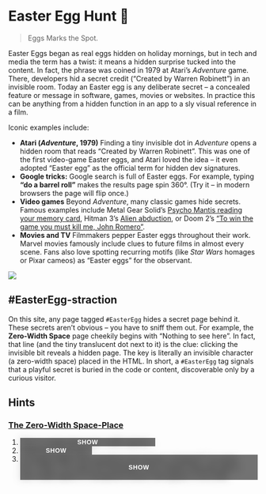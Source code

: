 # Easter Egg Hunt 🥚
> Eggs Marks the Spot.

Easter Eggs began as real eggs hidden on holiday mornings, but in tech and media the term has a twist: it means a hidden surprise tucked into the content.  In fact, the phrase was coined in 1979 at Atari’s *Adventure* game.  There, developers hid a secret credit (“Created by Warren Robinett”) in an invisible room.  Today an Easter egg is any deliberate secret – a concealed feature or message in software, games, movies or websites.  In practice this can be anything from a hidden function in an app to a sly visual reference in a film.

Iconic examples include:

* **Atari (*Adventure*, 1979)** Finding a tiny invisible dot in *Adventure* opens a hidden room that reads “Created by Warren Robinett”.  This was one of the first video-game Easter eggs, and Atari loved the idea – it even adopted “Easter egg” as the official term for hidden dev signatures.
* **Google tricks:** Google search is full of Easter eggs.  For example, typing **“do a barrel roll”** makes the results page spin 360°.  (Try it – in modern browsers the page will flip once.)
* **Video games** Beyond *Adventure*, many classic games hide secrets. Famous examples include Metal Gear Solid’s [Psycho Mantis reading your memory card](https://www.youtube.com/watch?v=t0oHnGM_iQw), Hitman 3’s [Alien abduction](https://www.youtube.com/watch?v=n3ftW7Nq9WU), or Doom 2’s [“To win the game you must kill me, John Romero”](https://www.youtube.com/watch?v=oKOuOteJn2Q).
* **Movies and TV** Filmmakers pepper Easter eggs throughout their work.  Marvel movies famously include clues to future films in almost every scene.  Fans also love spotting recurring motifs (like *Star Wars* homages or Pixar cameos) as “Easter eggs” for the observant.

![](https://starikov.co/content/images/2025/05/easter_egg_hunt.png)


## #EasterEgg-straction

On this site, any page tagged `#EasterEgg` hides a secret page behind it.  These secrets aren’t obvious – you have to sniff them out.  For example, the **Zero-Width Space** page cheekily begins with “Nothing to see here”.  In fact, that line (and the tiny translucent dot next to it) is the clue: clicking the invisible bit reveals a hidden page.  The key is literally an invisible character (a zero-width space) placed in the HTML.  In short, a `#EasterEgg` tag signals that a playful secret is buried in the code or content, discoverable only by a curious visitor.

## Hints
### [The Zero-Width Space-Place](https://starikov.co/zero-width-space/)


<!-- SPOILER‑IN‑A‑LIST (grid‑centred overlay) -->
<style>
/* ── Spoiler core ───────────────────────────── */
:where(.spoiler-box){
  display:inline-grid;          /* one‑cell grid for perfect overlap */
  position:relative;            /* keeps list numbers untouched */
}

:where(.spoiler-text){
  grid-area:1/1;                /* shares the same cell as the overlay */
  filter:blur(8px) contrast(.6);
  transition:filter .4s ease;
}

:where(.spoiler-toggle){
  all:unset;
  grid-area:1/1;                /* full‑cell overlay */
  display:flex; align-items:center; justify-content:center;
  cursor:pointer;
  background:rgba(0,0,0,.55);
  backdrop-filter:blur(3px);
  color:#fff; font:700 .9em/1 sans-serif;
  text-transform:uppercase; letter-spacing:.05em;
  transition:opacity .4s ease, transform .4s ease;
}

:where(.spoiler-box.revealed) .spoiler-text{filter:none;}
:where(.spoiler-box.revealed) .spoiler-toggle{
  opacity:0; transform:scale(1.1); pointer-events:none;
}
</style>

<ol>
  <li>
    <span class="spoiler-box">
      <span class="spoiler-text">This is a page about zero-width spaces...</span>
      <button class="spoiler-toggle" aria-label="Reveal spoiler">Show</button>
    </span>
  </li>
  <li>
    <span class="spoiler-box">
      <span class="spoiler-text">”Nothing to see here.”</span>
      <button class="spoiler-toggle" aria-label="Reveal spoiler">Show</button>
    </span>
  </li>
  <li>
    <span class="spoiler-box">
      <span class="spoiler-text"> To inspect Right-click anywhere and choose **Inspect** (or press Ctrl + Shift + I) to open the Developer Tools. Hidden elements (like a zero-width space or transparent button) will appear in the DOM.</span>
      <button class="spoiler-toggle" aria-label="Reveal spoiler">Show</button>
    </span>
  </li>
</ol>

<script>
/* single delegated listener handles every spoiler on the page */
document.addEventListener('click', e=>{
  if(e.target.matches('.spoiler-toggle')){
    e.target.closest('.spoiler-box')?.classList.add('revealed');
  }
});
</script>
